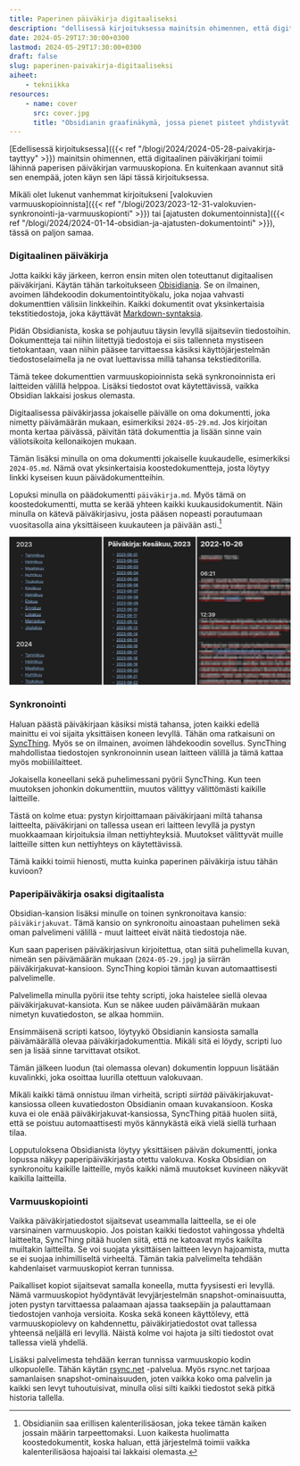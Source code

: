 ```yaml
---
title: Paperinen päiväkirja digitaaliseksi
description: "dellisessä kirjoituksessa mainitsin ohimennen, että digitaalinen päiväkirjani toimii lähinnä paperisen päiväkirjan varmuuskopiona. En kuitenkaan avannut sitä sen enempää, joten teen sen nyt."
date: 2024-05-29T17:30:00+0300
lastmod: 2024-05-29T17:30:00+0300
draft: false
slug: paperinen-paivakirja-digitaaliseksi
aiheet:
    - tekniikka
resources:
    - name: cover
      src: cover.jpg
      title: "Obsidianin graafinäkymä, jossa pienet pisteet yhdistyvät toiseensa viivoilla. Jokainen piste vastaa yhtä dokumenttia."
---
```

[Edellisessä kirjoituksessa]({{< ref "/blogi/2024/2024-05-28-paivakirja-tayttyy" >}}) mainitsin ohimennen, että digitaalinen päiväkirjani toimii lähinnä paperisen päiväkirjan varmuuskopiona. En kuitenkaan avannut sitä sen enempää, joten käyn sen läpi tässä kirjoituksessa.

Mikäli olet lukenut vanhemmat kirjoitukseni [valokuvien varmuuskopioinnista]({{< ref "/blogi/2023/2023-12-31-valokuvien-synkronointi-ja-varmuuskopionti" >}}) tai [ajatusten dokumentoinnista]({{< ref "/blogi/2024/2024-01-14-obsidian-ja-ajatusten-dokumentointi" >}}), tässä on paljon samaa.

<!--more-->

### Digitaalinen päiväkirja

Jotta kaikki käy järkeen, kerron ensin miten olen toteuttanut digitaalisen päiväkirjani. Käytän tähän tarkoitukseen [Obisidiania](https://obsidian.md/). Se on ilmainen, avoimen lähdekoodin dokumentointityökalu, joka nojaa vahvasti dokumenttien välisiin linkkeihin. Kaikki dokumentit ovat yksinkertaisia tekstitiedostoja, joka käyttävät [Markdown-syntaksia](https://en.wikipedia.org/wiki/Markdown).

Pidän Obsidianista, koska se pohjautuu täysin levyllä sijaitseviin tiedostoihin. Dokumentteja tai niihin liitettyjä tiedostoja ei siis tallenneta mystiseen tietokantaan, vaan niihin pääsee tarvittaessa käsiksi käyttöjärjestelmän tiedostoselaimella ja ne ovat luettavissa millä tahansa tekstieditorilla.

Tämä tekee dokumenttien varmuuskopioinnista sekä synkronoinnista eri laitteiden välillä helppoa. Lisäksi tiedostot ovat käytettävissä, vaikka Obsidian lakkaisi joskus olemasta.

Digitaalisessa päiväkirjassa jokaiselle päivälle on oma dokumentti, joka nimetty päivämäärän mukaan, esimerkiksi `2024-05-29.md`. Jos kirjoitan monta kertaa päivässä, päivitän tätä dokumenttia ja lisään sinne vain väliotsikoita kellonaikojen mukaan.

Tämän lisäksi minulla on oma dokumentti jokaiselle kuukaudelle, esimerkiksi `2024-05.md`. Nämä ovat yksinkertaisia koostedokumentteja, josta löytyy linkki kyseisen kuun päivädokumentteihin.

Lopuksi minulla on päädokumentti `päiväkirja.md`. Myös tämä on koostedokumentti, mutta se kerää yhteen kaikki kuukausidokumentit. Näin minulla on kätevä päiväkirjasivu, josta pääsen nopeasti porautumaan vuositasolla aina yksittäiseen kuukauteen ja päivään asti.[^1]

![Kolme kuvaruutukaappausta vierekkäin. Kuvat esittelevät tekstissä kaksi koontisivua sekä päiväsivun.](paivakirja.jpg "Päiväkirjan kolme osaa: 1) päiväkirjasivu, joka kokoaa kaikki kuukaudet yhteen 2) kuukausisivu, joka kokoaa kuukauden päivät yhteen 3) päiväsivu, joka sisältää kaikki päivän kirjoitukset")

### Synkronointi
Haluan päästä päiväkirjaan käsiksi mistä tahansa, joten kaikki edellä mainittu ei voi sijaita yksittäisen koneen levyllä. Tähän oma ratkaisuni on [SyncThing](https://syncthing.net/). Myös se on ilmainen, avoimen lähdekoodin sovellus. SyncThing mahdollistaa tiedostojen synkronoinnin usean laitteen välillä ja tämä kattaa myös mobiililaitteet.

Jokaisella koneellani sekä puhelimessani pyörii SyncThing. Kun teen muutoksen johonkin dokumenttiin, muutos välittyy välittömästi kaikille laitteille.

Tästä on kolme etua: pystyn kirjoittamaan päiväkirjaani miltä tahansa laitteelta, päiväkirjani on tallessa usean eri laitteen levyllä ja pystyn muokkaamaan kirjoituksia ilman nettiyhteyksiä. Muutokset välittyvät muille laitteille sitten kun nettiyhteys on käytettävissä.

Tämä kaikki toimii hienosti, mutta kuinka paperinen päiväkirja istuu tähän kuvioon?

### Paperipäiväkirja osaksi digitaalista
Obsidian-kansion lisäksi minulle on toinen synkronoitava kansio: `päiväkirjakuvat`. Tämä kansio on synkronoitu ainoastaan puhelimen sekä oman palvelimeni välillä - muut laitteet eivät näitä tiedostoja näe.

Kun saan paperisen päiväkirjasivun kirjoitettua, otan siitä puhelimella kuvan, nimeän sen päivämäärän mukaan (`2024-05-29.jpg`) ja siirrän päiväkirjakuvat-kansioon. SyncThing kopioi tämän kuvan automaattisesti palvelimelle.

Palvelimella minulla pyörii itse tehty scripti, joka haistelee siellä olevaa päiväkirjakuvat-kansiota. Kun se näkee uuden päivämäärän mukaan nimetyn kuvatiedoston, se alkaa hommiin.

Ensimmäisenä scripti katsoo, löytyykö Obsidianin kansiosta samalla päivämäärällä olevaa päiväkirjadokumenttia. Mikäli sitä ei löydy, scripti luo sen ja lisää sinne tarvittavat otsikot.

Tämän jälkeen luodun (tai olemassa olevan) dokumentin loppuun lisätään kuvalinkki, joka osoittaa luurilla otettuun valokuvaan.

Mikäli kaikki tämä onnistuu ilman virheitä, scripti *siirtää* päiväkirjakuvat-kansiossa olleen kuvatiedoston Obsidianin omaan kuvakansioon. Koska kuva ei ole enää päiväkirjakuvat-kansiossa, SyncThing pitää huolen siitä, että se poistuu automaattisesti myös kännykästä eikä vielä siellä turhaan tilaa.

Lopputuloksena Obsidianista löytyy yksittäisen päivän dokumentti, jonka lopussa näkyy paperipäiväkirjasta otettu valokuva. Koska Obsidian on synkronoitu kaikille laitteille, myös kaikki nämä muutokset kuvineen näkyvät kaikilla laitteilla.

### Varmuuskopiointi

Vaikka päiväkirjatiedostot sijaitsevat useammalla laitteella, se ei ole varsinainen varmuuskopio. Jos poistan kaikki tiedostot vahingossa yhdeltä laitteelta, SyncThing pitää huolen siitä, että ne katoavat myös kaikilta muiltakin laitteilta. Se voi suojata yksittäisen laitteen levyn hajoamista, mutta se ei suojaa inhimilliseltä virheeltä. Tämän takia palvelimelta tehdään kahdenlaiset varmuuskopiot kerran tunnissa.

Paikalliset kopiot sijaitsevat samalla koneella, mutta fyysisesti eri levyllä. Nämä varmuuskopiot hyödyntävät levyjärjestelmän snapshot-ominaisuutta, joten pystyn tarvittaessa palaamaan ajassa taaksepäin ja palauttamaan tiedostojen vanhoja versioita. Koska sekä koneen käyttölevy, että varmuuskopiolevy on kahdennettu, päiväkirjatiedostot ovat tallessa yhteensä neljällä eri levyllä. Näistä kolme voi hajota ja silti tiedostot ovat tallessa vielä yhdellä.

Lisäksi palvelimesta tehdään kerran tunnissa varmuuskopio kodin ulkopuolelle. Tähän käytän [rsync.net](https://www.rsync.net/) -palvelua. Myös rsync.net tarjoaa samanlaisen snapshot-ominaisuuden, joten vaikka koko oma palvelin ja kaikki sen levyt tuhoutuisivat, minulla olisi silti kaikki tiedostot sekä pitkä historia tallella.

[^1]: Obsidianiin saa erillisen kalenterilisäosan, joka tekee tämän kaiken jossain määrin tarpeettomaksi. Luon kaikesta huolimatta koostedokumentit, koska haluan, että järjestelmä toimii vaikka kalenterilisäosa hajoaisi tai lakkaisi olemasta.